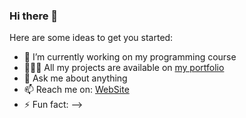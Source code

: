 ### Hi there 👋

Here are some ideas to get you started:

- 🔭 I’m currently working on my programming course 
- 👨🏻‍💻 All my projects are available on [my portfolio](https://ebrahim-rian.herokuapp.com/)
- 💬 Ask me about anything 
- 📫 Reach me on:  [WebSite](https://ebrahim-rian.herokuapp.com/)
- ⚡ Fun fact: 
-->
